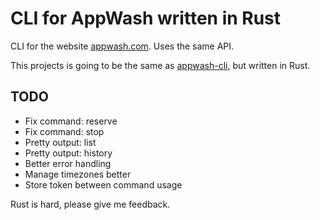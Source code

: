 # CLI for AppWash written in Rust

CLI for the website [appwash.com](https://appwash.com/). Uses the same API.

This projects is going to be the same as [appwash-cli](https://github.com/omfj/appwash-cli), but written in Rust.

## TODO

- Fix command: reserve
- Fix command: stop
- Pretty output: list
- Pretty output: history
- Better error handling
- Manage timezones better
- Store token between command usage

Rust is hard, please give me feedback.
